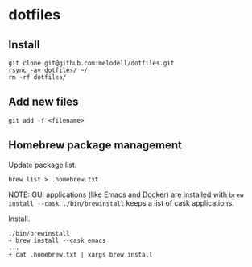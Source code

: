 # dotfiles

## Install

```
git clone git@github.com:melodell/dotfiles.git
rsync -av dotfiles/ ~/
rm -rf dotfiles/
```

## Add new files

```
git add -f <filename>
```

## Homebrew package management
Update package list.

```
brew list > .homebrew.txt
```

NOTE: GUI applications (like Emacs and Docker) are installed with `brew install --cask`.
`./bin/brewinstall` keeps a list of cask applications.

Install.

```
./bin/brewinstall
+ brew install --cask emacs
...
+ cat .homebrew.txt | xargs brew install
```

